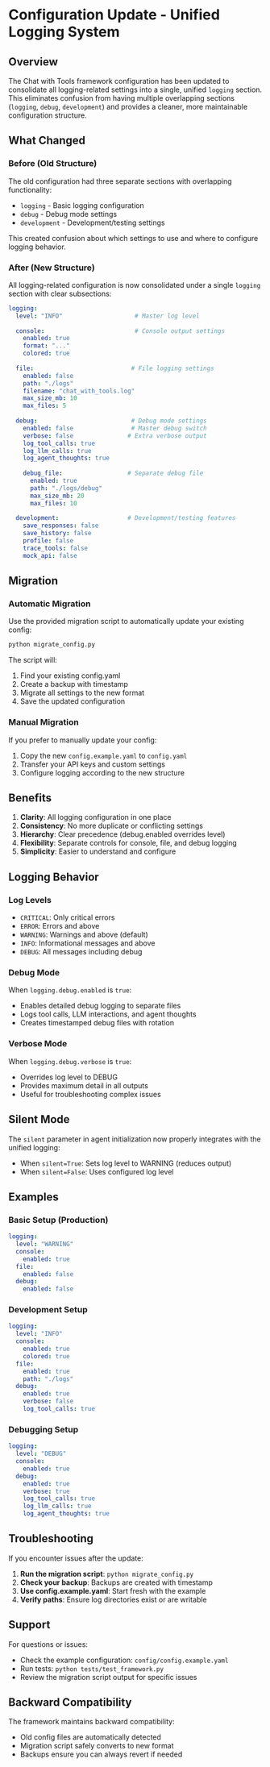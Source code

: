 # Configuration Update - Unified Logging System

## Overview
The Chat with Tools framework configuration has been updated to consolidate all logging-related settings into a single, unified `logging` section. This eliminates confusion from having multiple overlapping sections (`logging`, `debug`, `development`) and provides a cleaner, more maintainable configuration structure.

## What Changed

### Before (Old Structure)
The old configuration had three separate sections with overlapping functionality:
- `logging` - Basic logging configuration
- `debug` - Debug mode settings
- `development` - Development/testing settings

This created confusion about which settings to use and where to configure logging behavior.

### After (New Structure)
All logging-related configuration is now consolidated under a single `logging` section with clear subsections:

```yaml
logging:
  level: "INFO"                    # Master log level
  
  console:                         # Console output settings
    enabled: true
    format: "..."
    colored: true
  
  file:                           # File logging settings
    enabled: false
    path: "./logs"
    filename: "chat_with_tools.log"
    max_size_mb: 10
    max_files: 5
  
  debug:                          # Debug mode settings
    enabled: false                # Master debug switch
    verbose: false               # Extra verbose output
    log_tool_calls: true
    log_llm_calls: true
    log_agent_thoughts: true
    
    debug_file:                  # Separate debug file
      enabled: true
      path: "./logs/debug"
      max_size_mb: 20
      max_files: 10
  
  development:                   # Development/testing features
    save_responses: false
    save_history: false
    profile: false
    trace_tools: false
    mock_api: false
```

## Migration

### Automatic Migration
Use the provided migration script to automatically update your existing config:

```bash
python migrate_config.py
```

The script will:
1. Find your existing config.yaml
2. Create a backup with timestamp
3. Migrate all settings to the new format
4. Save the updated configuration

### Manual Migration
If you prefer to manually update your config:

1. Copy the new `config.example.yaml` to `config.yaml`
2. Transfer your API keys and custom settings
3. Configure logging according to the new structure

## Benefits

1. **Clarity**: All logging configuration in one place
2. **Consistency**: No more duplicate or conflicting settings
3. **Hierarchy**: Clear precedence (debug.enabled overrides level)
4. **Flexibility**: Separate controls for console, file, and debug logging
5. **Simplicity**: Easier to understand and configure

## Logging Behavior

### Log Levels
- `CRITICAL`: Only critical errors
- `ERROR`: Errors and above
- `WARNING`: Warnings and above (default)
- `INFO`: Informational messages and above
- `DEBUG`: All messages including debug

### Debug Mode
When `logging.debug.enabled` is `true`:
- Enables detailed debug logging to separate files
- Logs tool calls, LLM interactions, and agent thoughts
- Creates timestamped debug files with rotation

### Verbose Mode
When `logging.debug.verbose` is `true`:
- Overrides log level to DEBUG
- Provides maximum detail in all outputs
- Useful for troubleshooting complex issues

## Silent Mode
The `silent` parameter in agent initialization now properly integrates with the unified logging:
- When `silent=True`: Sets log level to WARNING (reduces output)
- When `silent=False`: Uses configured log level

## Examples

### Basic Setup (Production)
```yaml
logging:
  level: "WARNING"
  console:
    enabled: true
  file:
    enabled: false
  debug:
    enabled: false
```

### Development Setup
```yaml
logging:
  level: "INFO"
  console:
    enabled: true
    colored: true
  file:
    enabled: true
    path: "./logs"
  debug:
    enabled: true
    verbose: false
    log_tool_calls: true
```

### Debugging Setup
```yaml
logging:
  level: "DEBUG"
  console:
    enabled: true
  debug:
    enabled: true
    verbose: true
    log_tool_calls: true
    log_llm_calls: true
    log_agent_thoughts: true
```

## Troubleshooting

If you encounter issues after the update:

1. **Run the migration script**: `python migrate_config.py`
2. **Check your backup**: Backups are created with timestamp
3. **Use config.example.yaml**: Start fresh with the example
4. **Verify paths**: Ensure log directories exist or are writable

## Support

For questions or issues:
- Check the example configuration: `config/config.example.yaml`
- Run tests: `python tests/test_framework.py`
- Review the migration script output for specific issues

## Backward Compatibility

The framework maintains backward compatibility:
- Old config files are automatically detected
- Migration script safely converts to new format
- Backups ensure you can always revert if needed
